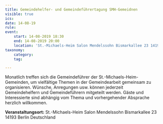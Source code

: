 ```yaml
---
title: Gemeindehelfer- und Gemeindeführertagung SMH-Gemeidnen
visible: true
ics: 
date: 14-08-19
rule: 
event:
	start: 14-08-2019 18:30
	end: 14-08-2019 20:00
	location: 'St.-Michaels-Heim Salon Mendelssohn Bismarkallee 23 14193 Berlin Deutschland'
taxonomy:
	category: 
	tag: 

---
```

Monatlich treffen sich die Gemeindeführer der St.-Michaels-Heim-Gemeinden, um vielfältige Themen in der Gemeindearbeit gemeinsam zu organisieren. Wünsche, Anregungen usw. können jederzeit Gemeindehelfern und Gemeindeführern mitgeteilt werden. Gäste und Interessierte sind abhängig vom Thema und vorhergehender Absprache herzlich willkommen.


**Veranstaltungsort:** St.-Michaels-Heim Salon Mendelssohn Bismarkallee 23 14193 Berlin Deutschland

